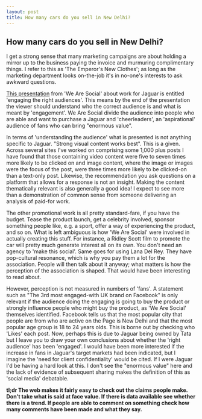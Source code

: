 ```yaml
---
layout: post
title: How many cars do you sell in New Delhi?
---
```


## How many cars do you sell in New Delhi?

I get a strong sense that many marketing campaigns are about holding a mirror up to the business paying the invoice and murmuring complimentary things. I refer to this as 'The Emperor's New Clothes'; as long as the marketing department looks on-the-job it's in no-one's interests to ask awkward questions.

[This presentation](http://wearesocial.net/jaguar/) from 'We Are Social' about work for Jaguar is entitled 'engaging the right audiences'. This means by the end of the presentation the viewer should understand who the correct audience is and what is meant by 'engagement'. We Are Social divide the audience into people who are able and want to purchase a Jaguar and 'cheerleaders', an 'aspirational' audience of fans who can bring "enormous value". 

In terms of 'understanding the audience' what is presented is not anything specific to Jaguar. "Strong visual content works best". This is a given. Across several sites I've worked on comprising some 1,000 plus posts I have found that those containing video content were five to seven times more likely to be clicked on and image content, where the image or images were the focus of the post, were three times more likely to be clicked-on than a text-only post. Likewise, the recommendation you ask questions on a platform that allows for a response is not an insight. Making the content thematically relevant is also generally a good idea! I expect to see more than a demonstration of common sense from someone delivering an analysis of paid-for work.

The other promotional work is all pretty standard-fare, if you have the budget. Tease the product launch, get a celebrity involved, sponsor something people like, e.g. a sport, offer a way of experiencing the product, and so on. What is left ambiguous is how 'We Are Social' were involved in actually creating this stuff. For instance, a Ridley Scott film to promote the car will pretty much generate interest all on its own. You don't need an agency to 'make this social'. Same goes for using Lana Del Rey. They have pop-cultural resonance, which is why you pay them a lot for the association. People will then talk about it anyway; what matters is how the perception of the association is shaped. That would have been interesting to read about.

However, perception is not measured in numbers of 'fans'. A statement such as "The 3rd most engaged-with UK brand on Facebook" is only relevant if the audience doing the engaging is going to buy the product or strongly influence people who might buy the product, as 'We Are Social' themselves identified. Facebook tells us that the most popular city that people are from who are active on the Page is New Delhi and that the most popular age group is 18 to 24 years olds. This is borne out by checking who 'Likes' each post. Now, perhaps this is due to Jaguar being owned by Tata but I leave you to draw your own conclusions about whether the 'right audience' has been 'engaged'. I would have been more interested if the increase in fans in Jaguar's target markets had been indicated, but I imagine the 'need for client confidentiality' would be cited. If I were Jaguar I'd be having a hard look at this. I don't see the "enormous value" here and the lack of evidence of subsequent sharing makes the definition of this as 'social media' debatable.

__tl;dr The web makes it fairly easy to check out the claims people make. Don't take what is said at face value. If there is data available see whether there is a trend. If people are able to comment on something check how many comments have been made and what they say.__